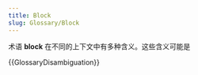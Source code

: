 ```yaml
---
title: Block
slug: Glossary/Block
---
```

术语 **block** 在不同的上下文中有多种含义。这些含义可能是

{{GlossaryDisambiguation}}
